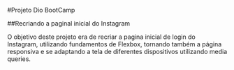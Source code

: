 #Projeto Dio BootCamp

##Recriando a paginal inicial do Instagram

O objetivo deste projeto era de recriar a pagina
inicial de login do Instagram, utilizando fundamentos de Flexbox,
tornando também a página responsiva e se adaptando a tela de diferentes
dispositivos utilizando media queries.